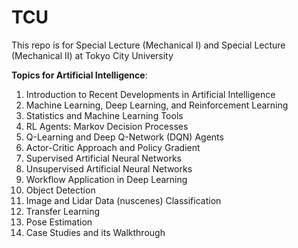 # TCU

This repo is for Special Lecture (Mechanical I) and Special Lecture (Mechanical II) at Tokyo City University

**Topics for Artificial Intelligence**:
1. Introduction to Recent Developments in Artificial Intelligence
2. Machine Learning, Deep Learning, and Reinforcement Learning
3. Statistics and Machine Learning Tools
4. RL Agents: Markov Decision Processes
5. Q-Learning and Deep Q-Network (DQN) Agents
6. Actor-Critic Approach and Policy Gradient
7. Supervised Artificial Neural Networks
8. Unsupervised Artificial Neural Networks
9. Workflow Application in Deep Learning
10. Object Detection
11. Image and Lidar Data (nuscenes) Classification
12. Transfer Learning
13. Pose Estimation
14. Case Studies and its Walkthrough

